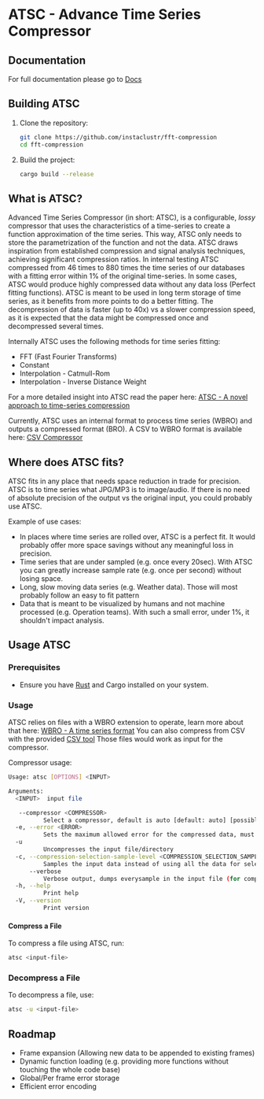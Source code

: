 # ATSC - Advance Time Series Compressor

## Documentation

For full documentation please go to [Docs](https://github.com/instaclustr/fft-compression/tree/main/docs)

## Building ATSC

1. Clone the repository:

   ```bash
   git clone https://github.com/instaclustr/fft-compression
   cd fft-compression
   ```

2. Build the project:

   ```bash
   cargo build --release
   ```

## What is ATSC?

Advanced Time Series Compressor (in short: ATSC), is a configurable, *lossy* compressor that uses the characteristics of a time-series to create a function approximation of the time series.
This way, ATSC only needs to store the parametrization of the function and not the data.
ATSC draws inspiration from established compression and signal analysis techniques, achieving significant compression ratios.
In internal testing ATSC compressed from 46 times to 880 times the time series of our databases with a fitting error within 1% of the original time-series.
In some cases, ATSC would produce highly compressed data without any data loss (Perfect fitting functions).
ATSC is meant to be used in long term storage of time series, as it benefits from more points to do a better fitting.
The decompression of data is faster (up to 40x) vs a slower compression speed, as it is expected that the data might be compressed once and decompressed several times.

Internally ATSC uses the following methods for time series fitting:

* FFT (Fast Fourier Transforms)
* Constant
* Interpolation - Catmull-Rom
* Interpolation - Inverse Distance Weight

For a more detailed insight into ATSC read the paper here: [ATSC - A novel approach to time-series compression](https://some.url.com)

Currently, ATSC uses an internal format to process time series (WBRO) and outputs a compressed format (BRO). A CSV to WBRO format is available here: [CSV Compressor](https://github.com/instaclustr/fft-compression/tree/main/csv-compressor)

## Where does ATSC fits?

ATSC fits in any place that needs space reduction in trade for precision.
ATSC is to time series what JPG/MP3 is to image/audio.
If there is no need of absolute precision of the output vs the original input, you could probably use ATSC.

Example of use cases:

* In places where time series are rolled over, ATSC is a perfect fit. It would probably offer more space savings without any meaningful loss in precision.
* Time series that are under sampled (e.g. once every 20sec). With ATSC you can greatly increase sample rate (e.g. once per second) without losing space.
* Long, slow moving data series (e.g. Weather data). Those will most probably follow an easy to fit pattern
* Data that is meant to be visualized by humans and not machine processed (e.g. Operation teams). With such a small error, under 1%, it shouldn't impact analysis.

## Usage ATSC

### Prerequisites

* Ensure you have [Rust](https://www.rust-lang.org/tools/install) and Cargo installed on your system.

### Usage

ATSC relies on files with a WBRO extension to operate, learn more about that here: [WBRO - A time series format](https://github.com/instaclustr/fft-compression/tree/main/wavbrro)
You can also compress from CSV with the provided [CSV tool](https://github.com/instaclustr/fft-compression/tree/main/csv-compressor)
Those files would work as input for the compressor.

Compressor usage:

```bash
Usage: atsc [OPTIONS] <INPUT>

Arguments:
  <INPUT>  input file

   --compressor <COMPRESSOR>
          Select a compressor, default is auto [default: auto] [possible values: auto, noop, fft, constant, polynomial, idw]
  -e, --error <ERROR>
          Sets the maximum allowed error for the compressed data, must be between 0 and 50. Default is 5 (5%). 0 is lossless compression 50 will do a median filter on the data. In between will pick optimize for the error [default: 5]
  -u
          Uncompresses the input file/directory
  -c, --compression-selection-sample-level <COMPRESSION_SELECTION_SAMPLE_LEVEL>
          Samples the input data instead of using all the data for selecting the optimal compressor. Only impacts speed, might or not increased compression ratio. For best results use 0 (default). Only works when compression = Auto. 0 will use all the data (slowest) 6 will sample 128 data points (fastest) [default: 0]
      --verbose
          Verbose output, dumps everysample in the input file (for compression) and in the ouput file (for decompression)
  -h, --help
          Print help
  -V, --version
          Print version
```

#### Compress a File

To compress a file using ATSC, run:

```bash
atsc <input-file>
```

### Decompress a File
To decompress a file, use:
```bash
atsc -u <input-file>
```

## Roadmap

* Frame expansion (Allowing new data to be appended to existing frames)
* Dynamic function loading (e.g. providing more functions without touching the whole code base)
* Global/Per frame error storage
* Efficient error encoding